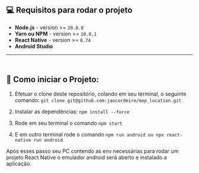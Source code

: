 <h2><b><br/>💻 Requisitos para rodar o projeto</b></h2>

- **Node.js** - version >= `20.0.0`
- **Yarn ou NPM** - version >= `10.8.1`
- **React Native** - version >= `0.74`
- **Android Studio**

---

<h2><b><br/>📲 Como iniciar o Projeto:</b></h2>

1. Efetuar o clone deste repositório, colando em seu terminal, o seguinte comando: `git clone git@github.com:jaocordeiro/map_location.git`

2. Instalar as dependências: `npm install --force`

3. Rode em seu terminal o comando `npm start`

4. E em outro terminal rode o comando `npm run android ou npx react-native run android`

Após esses passo seu PC contendo as env necessárias para rodar um projeto React Native o emulador android será aberto e instalado a aplicação.

